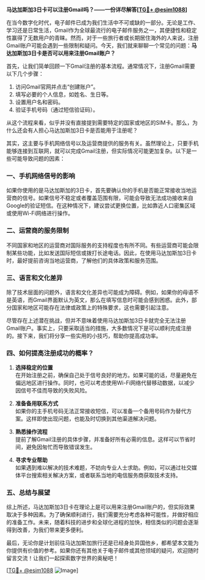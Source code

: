 **马达加斯加3日卡可以注册Gmail吗？——一份详尽解答[[TG💪+ @esim1088](https://t.me/s/esim1088)]**

在当今数字化时代，电子邮件已成为我们生活中不可或缺的一部分。无论是工作、学习还是日常生活，Gmail作为全球最流行的电子邮件服务之一，其便捷性和稳定性赢得了无数用户的青睐。然而，对于一些旅行者或长期居住海外的人来说，注册Gmail账户可能会遇到一些限制和疑问。今天，我们就来聊聊一个常见的问题：**马达加斯加3日卡是否可以用来注册Gmail账户？**

首先，让我们简单回顾一下Gmail注册的基本流程。通常情况下，注册Gmail需要以下几个步骤：

1. 访问Gmail官网并点击“创建账户”。
2. 填写必要的个人信息，如姓名、生日等。
3. 设置用户名和密码。
4. 验证手机号码（通过短信验证码）。

从这个流程来看，似乎并没有直接提到需要特定的国家或地区的SIM卡。那么，为什么还会有人担心马达加斯加3日卡是否能用于注册呢？

其实，这主要与手机网络信号以及运营商提供的服务有关。虽然理论上，只要手机能够连接到互联网，就可以完成Gmail注册，但实际情况可能更加复杂。以下是一些可能导致问题的因素：

### 一、手机网络信号的影响

如果你使用的是马达加斯加的3日卡，首先要确认你的手机是否能正常接收当地运营商的信号。如果信号不稳定或者覆盖范围有限，可能会导致无法成功接收来自Google的验证短信。在这种情况下，建议尝试更换位置，比如靠近人口密集区域或使用Wi-Fi网络进行操作。

### 二、运营商的服务限制

不同国家和地区的运营商对国际服务的支持程度也有所不同。有些运营商可能会限制某些功能，比如发送国际短信或拨打长途电话。因此，在使用马达加斯加3日卡时，最好提前咨询当地运营商，了解他们的具体政策和服务范围。

### 三、语言和文化差异

除了技术层面的问题外，语言和文化差异也可能成为障碍。例如，如果你的母语不是英语，而Gmail界面默认为英文，那么在填写信息时可能会感到困惑。此外，部分国家和地区可能存在法律或政策上的特殊要求，这也需要引起注意。

尽管存在上述潜在挑战，但并不意味着使用马达加斯加3日卡就完全无法注册Gmail账户。事实上，只要采取适当的措施，大多数情况下是可以顺利完成注册的。接下来，我们将分享一些实用的小技巧，帮助你提高成功率。

### 四、如何提高注册成功的概率？

1. **选择稳定的位置**  
   在开始注册之前，确保自己处于信号良好的地方。如果可能的话，尽量避免在偏远地区进行操作。同时，也可以考虑使用Wi-Fi网络代替移动数据，以减少因信号不佳而导致的失败风险。

2. **准备备用联系方式**  
   如果你的主手机号码无法正常接收短信，可以准备一个备用号码作为替代方案。这样即使出现问题，也能及时切换到其他渠道解决问题。

3. **熟悉操作流程**  
   提前了解Gmail注册的具体步骤，并准备好所有必需的信息。这样可以节省时间，避免因匆忙而导致错误发生。

4. **寻求专业帮助**  
   如果遇到难以解决的技术难题，不妨向专业人士求助。例如，可以通过社交媒体平台搜索相关解决方案，或者联系当地的电信服务商获取技术支持。

### 五、总结与展望

综上所述，马达加斯加3日卡在理论上是可以用来注册Gmail账户的，但实际效果取决于多种因素。为了确保顺利进行，我们需要充分考虑各种可能性，并做好相应的准备工作。未来，随着科技的进步和全球化进程的加快，相信类似的问题会逐渐得到改善，为我们带来更多便利。

最后，无论你是计划前往马达加斯加旅行还是已经身处异国他乡，都希望本文能为你提供有价值的参考。如果你还有其他关于电子邮件或其他领域的疑问，欢迎随时留言交流！让我们一起探索数字世界的奥秘吧！

[[TG💪+ @esim1088](https://t.me/s/esim1088) ![Image](https://i.postimg.cc/4NQfJmqS/Snipaste-2025-05-13-00-14-12.png)]